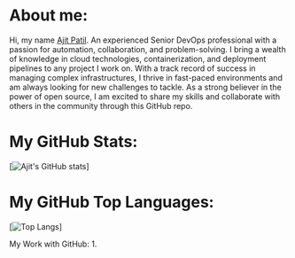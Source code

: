 
# About me:
Hi, my name [Ajit Patil](https://github.com/whoajitpatil). An experienced Senior DevOps professional with a passion for automation, collaboration, and problem-solving. I bring a wealth of knowledge in cloud technologies, containerization, and deployment pipelines to any project I work on. With a track record of success in managing complex infrastructures, I thrive in fast-paced environments and am always looking for new challenges to tackle. As a strong believer in the power of open source, I am excited to share my skills and collaborate with others in the community through this GitHub repo.

# My GitHub Stats:
[![Ajit's GitHub stats](https://github-readme-stats.vercel.app/api?username=whoajitpatil&show_icons=true&theme=radical)]

# My GitHub Top Languages:
[![Top Langs](https://github-readme-stats.vercel.app/api/top-langs/?username=whoajitpatil&layout=compact&theme=radical)]

My Work with GitHub:
1. 
